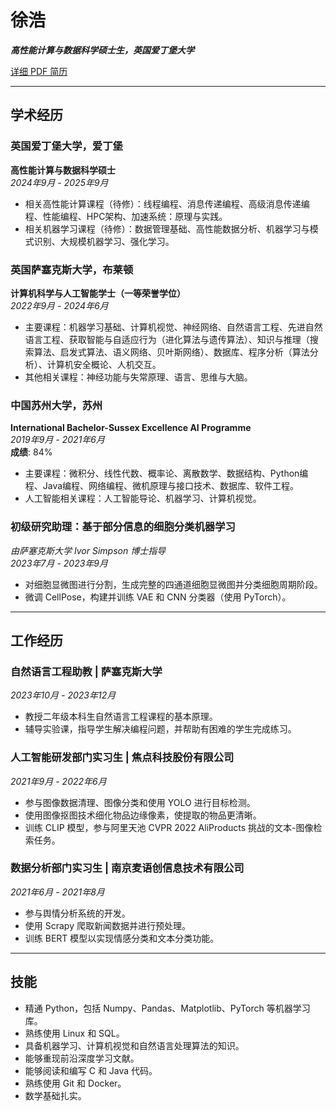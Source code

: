 
# 徐浩

***高性能计算与数据科学硕士生，英国爱丁堡大学***

[详细 PDF 简历](/Hao_Xu_CV-zh.pdf)

---

## 学术经历

### 英国爱丁堡大学，爱丁堡  
**高性能计算与数据科学硕士**  
*2024年9月 - 2025年9月*

- 相关高性能计算课程（待修）：线程编程、消息传递编程、高级消息传递编程、性能编程、HPC架构、加速系统：原理与实践。
- 相关机器学习课程（待修）：数据管理基础、高性能数据分析、机器学习与模式识别、大规模机器学习、强化学习。

### 英国萨塞克斯大学，布莱顿  
**计算机科学与人工智能学士（一等荣誉学位）**  
*2022年9月 - 2024年6月*

- 主要课程：机器学习基础、计算机视觉、神经网络、自然语言工程、先进自然语言工程、获取智能与自适应行为（进化算法与遗传算法）、知识与推理（搜索算法、启发式算法、语义网络、贝叶斯网络）、数据库、程序分析（算法分析）、计算机安全概论、人机交互。
- 其他相关课程：神经功能与失常原理、语言、思维与大脑。

### 中国苏州大学，苏州  
**International Bachelor-Sussex Excellence AI Programme**  
*2019年9月 - 2021年6月*  
**成绩**: 84%

- 主要课程：微积分、线性代数、概率论、离散数学、数据结构、Python编程、Java编程、网络编程、微机原理与接口技术、数据库、软件工程。
- 人工智能相关课程：人工智能导论、机器学习、计算机视觉。

### 初级研究助理：基于部分信息的细胞分类机器学习  
*由萨塞克斯大学 Ivor Simpson 博士指导*  
*2023年7月 - 2023年9月*

- 对细胞显微图进行分割，生成完整的四通道细胞显微图并分类细胞周期阶段。
- 微调 CellPose，构建并训练 VAE 和 CNN 分类器（使用 PyTorch）。

---

## 工作经历

### 自然语言工程助教 | 萨塞克斯大学  
*2023年10月 - 2023年12月*

- 教授二年级本科生自然语言工程课程的基本原理。
- 辅导实验课，指导学生解决编程问题，并帮助有困难的学生完成练习。

### 人工智能研发部门实习生 | 焦点科技股份有限公司  
*2021年9月 - 2022年6月*

- 参与图像数据清理、图像分类和使用 YOLO 进行目标检测。
- 使用图像抠图技术细化物品边缘像素，使提取的物品更清晰。
- 训练 CLIP 模型，参与阿里天池 CVPR 2022 AliProducts 挑战的文本-图像检索任务。

### 数据分析部门实习生 | 南京麦语创信息技术有限公司  
*2021年6月 - 2021年8月*

- 参与舆情分析系统的开发。
- 使用 Scrapy 爬取新闻数据并进行预处理。
- 训练 BERT 模型以实现情感分类和文本分类功能。

---

## 技能

- 精通 Python，包括 Numpy、Pandas、Matplotlib、PyTorch 等机器学习库。
- 熟练使用 Linux 和 SQL。
- 具备机器学习、计算机视觉和自然语言处理算法的知识。
- 能够重现前沿深度学习文献。
- 能够阅读和编写 C 和 Java 代码。
- 熟练使用 Git 和 Docker。
- 数学基础扎实。

